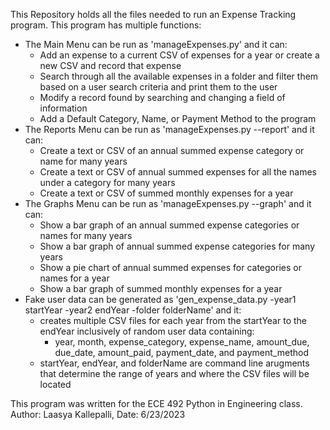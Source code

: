 This Repository holds all the files needed to run an Expense Tracking program.
This program has multiple functions:
  - The Main Menu can be run as 'manageExpenses.py' and it can:
      - Add an expense to a current CSV of expenses for a year or create a new CSV and record that expense
      - Search through all the available expenses in a folder and filter them based on a user search criteria and print them to the user
      - Modify a record found by searching and changing a field of information
      - Add a Default Category, Name, or Payment Method to the program
  - The Reports Menu can be run as 'manageExpenses.py --report' and it can:
      - Create a text or CSV of an annual summed expense category or name for many years
      - Create a text or CSV of annual summed expenses for all the names under a category for many years
      - Create a text or CSV of summed monthly expenses for a year
  - The Graphs Menu can be run as 'manageExpenses.py --graph' and it can:
      - Show a bar graph of an annual summed expense categories or names for many years
      - Show a bar graph of annual summed expense categories for many years
      - Show a pie chart of annual summed expenses for categories or names for a year
      - Show a bar graph of summed monthly expenses for a year
  - Fake user data can be generated as 'gen_expense_data.py -year1 startYear -year2 endYear -folder folderName' and it:
      - creates multiple CSV files for each year from the startYear to the endYear inclusively of random user data containing:
          - year, month, expense_category, expense_name, amount_due, due_date, amount_paid, payment_date, and payment_method
      - startYear, endYear, and folderName are command line arugments that determine the range of years and where the CSV files will be located

This program was written for the ECE 492 Python in Engineering class.
Author: Laasya Kallepalli,
Date: 6/23/2023
